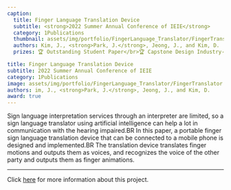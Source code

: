 ```yaml
---
caption:
  title: Finger Language Translation Device
  subtitle: <strong>2022 Summer Annual Conference of IEIE</strong>
  category: 1Publications
  thumbnail: assets/img/portfolio/FingerLanguage_Translator/FingerTranslator.jpeg
  authors: Kim, J., <strong>Park, J.</strong>, Jeong, J., and Kim, D.
  prizes: 🏆 Outstanding Student Paper</br>🏆 Capstone Design Industry-Academic Cooperation Competition

title: Finger Language Translation Device
subtitle: 2022 Summer Annual Conference of IEIE
category: 1Publications
image: assets/img/portfolio/FingerLanguage_Translator/FingerTranslator.jpeg
authors: im, J., <strong>Park, J.</strong>, Jeong, J., and Kim, D.
award: true
---
```

Sign language interpretation services through an interpreter are limited, so a sign language translator using artificial intelligence can help a lot in communication with the hearing impaired.BR In this paper, a portable finger sign language translation device that can be connected to a mobile phone is designed and implemented.BR The translation device translates finger motions and outputs them as voices, and recognizes the voice of the other party and outputs them as finger animations.

---

Click [here](https://scholar.google.com/citations?view_op=view_citation&hl=ko&user=JmRPuDcAAAAJ&citation_for_view=JmRPuDcAAAAJ:u-x6o8ySG0sC) for more information about this project.